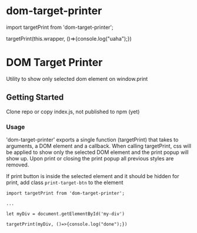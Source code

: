 # dom-target-printer


import targetPrint from 'dom-target-printer';

targetPrint(this.wrapper, ()=>{console.log("uaha");})



# DOM Target Printer

Utility to show only selected dom element on window.print

## Getting Started

Clone repo or copy index.js, not published to npm (yet)


### Usage

'dom-target-printer' exports a single function (targetPrint) that takes to arguments, a DOM element and a callback.
When calling targetPrint, css will be applied to show only the selected DOM element and the print popup will show up. Upon print or closing the print popup all previous styles are removed.

If print button is inside the selected element and it should be hidden for print, add class `print-target-btn` to the element


```
import targetPrint from 'dom-target-printer';

...

let myDiv = document.getElementById('my-div')

targetPrint(myDiv, ()=>{console.log("done");})

```

